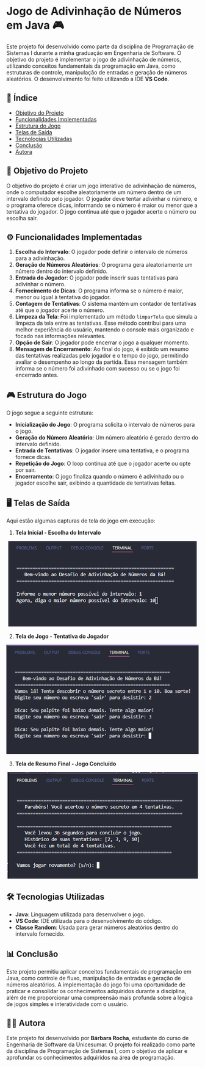 # Jogo de Adivinhação de Números em Java 🎮

Este projeto foi desenvolvido como parte da disciplina de Programação de Sistemas I durante a minha graduação em Engenharia de Software. O objetivo do projeto é implementar o jogo de adivinhação de números, utilizando conceitos fundamentais da programação em Java, como estruturas de controle, manipulação de entradas e geração de números aleatórios. O desenvolvimento foi feito utilizando a IDE **VS Code**.

## 📑 Índice

- [Objetivo do Projeto](#objetivo-do-projeto)
- [Funcionalidades Implementadas](#funcionalidades-implementadas)
- [Estrutura do Jogo](#estrutura-do-jogo)
- [Telas de Saída](#telas-de-saída)
- [Tecnologias Utilizadas](#tecnologias-utilizadas)
- [Conclusão](#conclusao)
- [Autora](#autora)

## <a name="objetivo-do-projeto"></a> 🎯 Objetivo do Projeto

O objetivo do projeto é criar um jogo interativo de adivinhação de números, onde o computador escolhe aleatoriamente um número dentro de um intervalo definido pelo jogador. O jogador deve tentar adivinhar o número, e o programa oferece dicas, informando se o número é maior ou menor que a tentativa do jogador. O jogo continua até que o jogador acerte o número ou escolha sair.

## <a name="funcionalidades-implementadas"></a> ⚙️ Funcionalidades Implementadas

1. **Escolha do Intervalo**: O jogador pode definir o intervalo de números para a adivinhação.
2. **Geração de Números Aleatórios**: O programa gera aleatoriamente um número dentro do intervalo definido.
3. **Entrada do Jogador**: O jogador pode inserir suas tentativas para adivinhar o número.
4. **Fornecimento de Dicas**: O programa informa se o número é maior, menor ou igual à tentativa do jogador.
5. **Contagem de Tentativas**: O sistema mantém um contador de tentativas até que o jogador acerte o número.
6. **Limpeza da Tela**: Foi implementado um método `limparTela` que simula a limpeza da tela entre as tentativas. Esse método contribui para uma melhor experiência do usuário, mantendo o console mais organizado e focado nas informações relevantes.
7. **Opção de Sair**: O jogador pode encerrar o jogo a qualquer momento.
8. **Mensagem de Encerramento**: Ao final do jogo, é exibido um resumo das tentativas realizadas pelo jogador e o tempo do jogo, permitindo avaliar o desempenho ao longo da partida. Essa mensagem também informa se o número foi adivinhado com sucesso ou se o jogo foi encerrado antes.

## <a name="estrutura-do-jogo"></a> 🎮 Estrutura do Jogo

O jogo segue a seguinte estrutura:

- **Inicialização do Jogo**: O programa solicita o intervalo de números para o jogo.
- **Geração do Número Aleatório**: Um número aleatório é gerado dentro do intervalo definido.
- **Entrada de Tentativas**: O jogador insere uma tentativa, e o programa fornece dicas.
- **Repetição do Jogo**: O loop continua até que o jogador acerte ou opte por sair.
- **Encerramento**: O jogo finaliza quando o número é adivinhado ou o jogador escolhe sair, exibindo a quantidade de tentativas feitas.

## <a name="telas-de-saída"></a> 🖥️ Telas de Saída

Aqui estão algumas capturas de tela do jogo em execução:

1. **Tela Inicial - Escolha do Intervalo**
<p align="center">
  <img src="assets/inicioJogo.PNG">
</p>

2. **Tela de Jogo - Tentativa do Jogador**
<p align="center">
  <img src="assets/tentativas.PNG">
</p>

3. **Tela de Resumo Final - Jogo Concluído**
<p align="center">
  <img src="assets/encerramento.PNG">
</p>

## <a name="tecnologias-utilizadas"></a> 🛠️ Tecnologias Utilizadas

- **Java**: Linguagem utilizada para desenvolver o jogo.
- **VS Code**: IDE utilizada para o desenvolvimento do código.
- **Classe Random**: Usada para gerar números aleatórios dentro do intervalo fornecido.

## <a name="conclusao"></a> 📊 Conclusão

Este projeto permitiu aplicar conceitos fundamentais de programação em Java, como controle de fluxo, manipulação de entradas e geração de números aleatórios. A implementação do jogo foi uma oportunidade de praticar e consolidar os conhecimentos adquiridos durante a disciplina, além de me proporcionar uma compreensão mais profunda sobre a lógica de jogos simples e interatividade com o usuário.

## <a name="autora"></a> 👩‍💻 Autora

Este projeto foi desenvolvido por **Bárbara Rocha**, estudante do curso de Engenharia de Software da Unicesumar. O projeto foi realizado como parte da disciplina de Programação de Sistemas I, com o objetivo de aplicar e aprofundar os conhecimentos adquiridos na área de programação.
